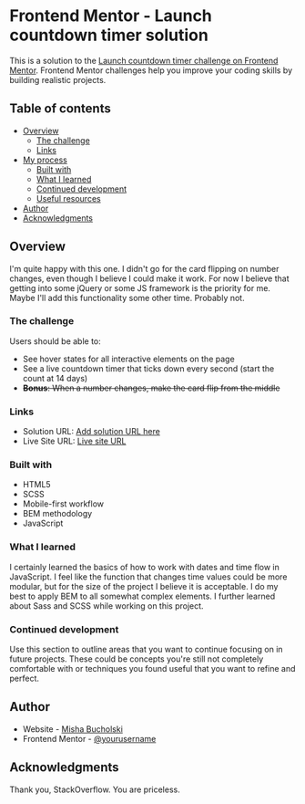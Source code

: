 # Frontend Mentor - Launch countdown timer solution

This is a solution to the [Launch countdown timer challenge on Frontend Mentor](https://www.frontendmentor.io/challenges/launch-countdown-timer-N0XkGfyz-). Frontend Mentor challenges help you improve your coding skills by building realistic projects. 

## Table of contents

- [Overview](#overview)
  - [The challenge](#the-challenge)
  - [Links](#links)
- [My process](#my-process)
  - [Built with](#built-with)
  - [What I learned](#what-i-learned)
  - [Continued development](#continued-development)
  - [Useful resources](#useful-resources)
- [Author](#author)
- [Acknowledgments](#acknowledgments)


## Overview
I'm quite happy with this one. I didn't go for the card flipping on number changes, even though I believe I could make it work. For now I believe that getting into some jQuery or some JS framework is the priority for me. Maybe I'll add this functionality some other time. Probably not.  

### The challenge

Users should be able to:

- See hover states for all interactive elements on the page
- See a live countdown timer that ticks down every second (start the count at 14 days)
- ~~**Bonus**: When a number changes, make the card flip from the middle~~

### Links

- Solution URL: [Add solution URL here](https://your-solution-url.com)
- Live Site URL: [Live site URL](https://bucholski.github.io/learning_projects/countdown/)

### Built with

- HTML5
- SCSS
- Mobile-first workflow
- BEM methodology
- JavaScript

### What I learned

I certainly learned the basics of how to work with dates and time flow in JavaScript. I feel like the function that changes time values could be more modular, but for the size of the project I believe it is acceptable. 
I do my best to apply BEM to all somewhat complex elements. 
I further learned about Sass and SCSS while working on this project. 


### Continued development

Use this section to outline areas that you want to continue focusing on in future projects. These could be concepts you're still not completely comfortable with or techniques you found useful that you want to refine and perfect.

## Author

- Website - [Misha Bucholski ](https://bucholski.github.io)
- Frontend Mentor - [@yourusername](https://www.frontendmentor.io/profile/yourusername)

## Acknowledgments

Thank you, StackOverflow. You are priceless.

